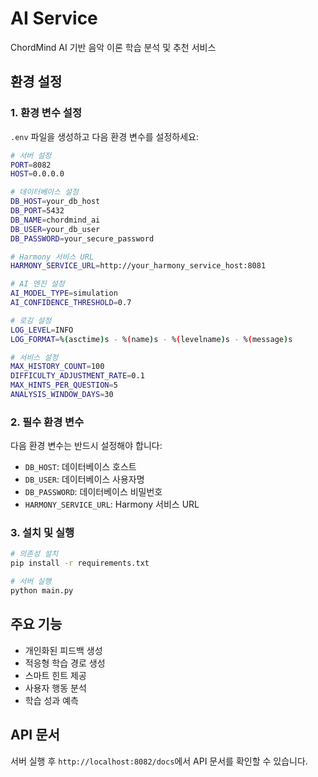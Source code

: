 # AI Service

ChordMind AI 기반 음악 이론 학습 분석 및 추천 서비스

## 환경 설정

### 1. 환경 변수 설정

`.env` 파일을 생성하고 다음 환경 변수를 설정하세요:

```bash
# 서버 설정
PORT=8082
HOST=0.0.0.0

# 데이터베이스 설정
DB_HOST=your_db_host
DB_PORT=5432
DB_NAME=chordmind_ai
DB_USER=your_db_user
DB_PASSWORD=your_secure_password

# Harmony 서비스 URL
HARMONY_SERVICE_URL=http://your_harmony_service_host:8081

# AI 엔진 설정
AI_MODEL_TYPE=simulation
AI_CONFIDENCE_THRESHOLD=0.7

# 로깅 설정
LOG_LEVEL=INFO
LOG_FORMAT=%(asctime)s - %(name)s - %(levelname)s - %(message)s

# 서비스 설정
MAX_HISTORY_COUNT=100
DIFFICULTY_ADJUSTMENT_RATE=0.1
MAX_HINTS_PER_QUESTION=5
ANALYSIS_WINDOW_DAYS=30
```

### 2. 필수 환경 변수

다음 환경 변수는 반드시 설정해야 합니다:

- `DB_HOST`: 데이터베이스 호스트
- `DB_USER`: 데이터베이스 사용자명
- `DB_PASSWORD`: 데이터베이스 비밀번호
- `HARMONY_SERVICE_URL`: Harmony 서비스 URL

### 3. 설치 및 실행

```bash
# 의존성 설치
pip install -r requirements.txt

# 서버 실행
python main.py
```

## 주요 기능

- 개인화된 피드백 생성
- 적응형 학습 경로 생성
- 스마트 힌트 제공
- 사용자 행동 분석
- 학습 성과 예측

## API 문서

서버 실행 후 `http://localhost:8082/docs`에서 API 문서를 확인할 수 있습니다. 